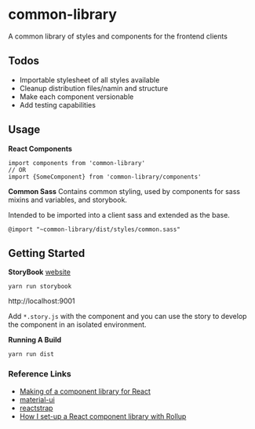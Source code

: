 # common-library
A common library of styles and components for the frontend clients

## Todos
- Importable stylesheet of all styles available
- Cleanup distribution files/namin and structure
- Make each component versionable
- Add testing capabilities

## Usage

**React Components**
```
import components from 'common-library'
// OR
import {SomeComponent} from 'common-library/components'
```
**Common Sass**
Contains common styling, used by components for sass mixins and variables, and storybook.

Intended to be imported into a client sass and extended as the base.
```
@import "~common-library/dist/styles/common.sass"
```


## Getting Started

 **StoryBook** [website](https://storybook.js.org/)

 ```
 yarn run storybook
 ```
 http://localhost:9001

 Add `*.story.js` with the component and you can use the story to develop the component in an isolated environment.


 **Running A Build**

 ```
 yarn run dist
 ```

### Reference Links
- [Making of a component library for React](https://hackernoon.com/making-of-a-component-library-for-react-e6421ea4e6c7)
- [material-ui](https://github.com/mui-org/material-ui/blob/master/packages/material-ui/scripts/rollup.config.js)
- [reactstrap](https://github.com/reactstrap/reactstrap/blob/master/rollup.config.js)
- [How I set-up a React component library with Rollup](https://medium.com/tech-grandata-com/how-i-set-up-a-react-component-library-with-rollup-be6ccb700333)
